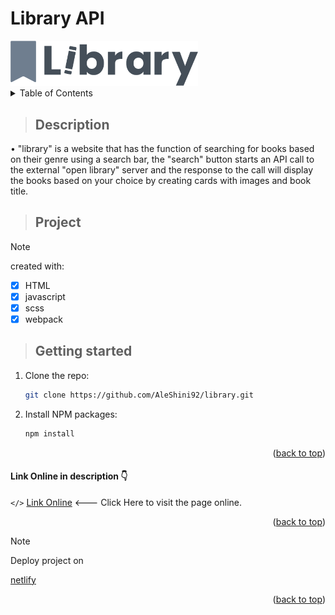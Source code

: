 # Library API
<a id="readme-top"></a>
<!-- PROJECT LOGO -->
<div>
   <img src="assets/img/logo.png" alt="logo" title="logo app" width="300">
</div>

<!-- TABLE OF CONTENTS -->
<details>
  <summary top="10px">Table of Contents</summary>
  <ol>
      <li>
         <a href="#description">Description</a>
      </li>
      <li>
         <a href="#project">About The Project</a>
      </li>
      <li>
         <a href="#getting-started">Get Started</a>
      </li>
      <li>
         <a href="#link-online-in-description">Link Online</a>
      </li>
  </ol>
</details>

> ## **Description**

• "library" is a website that has the function of searching for books based on their genre using a search bar, the "search" button starts an API call to the external "open library" server and the response to the call will display the books based on your choice by creating cards with images and book title.

> ## **Project**

> [!NOTE]
> created with:

- [x] HTML
- [x] javascript
- [x] scss
- [x] webpack

<!-- GETTING STARTED -->
> ## **Getting started**

1. Clone the repo:
   ```sh
   git clone https://github.com/AleShini92/library.git
   ```
2. Install NPM packages:
   ```sh
   npm install
   ```
<p align="right">(<a href="#readme-top">back to top</a>)</p>

<!-- LINK IN DESCRIPTION -->

#### **Link Online in description** 👇

`</>` [Link Online](https://mylibraryapi.netlify.app) <--- Click Here to visit the page online.
<p align="right">(<a href="#readme-top">back to top</a>)</p>

> [!NOTE]
> Deploy project on<br>

[netlify](https://www.netlify.com/)
<p align="right">(<a href="#readme-top">back to top</a>)</p>